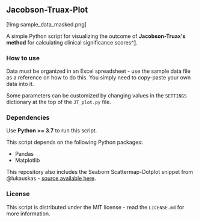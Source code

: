 ## Jacobson-Truax-Plot

[!img sample_data_masked.png]

A simple Python script for visualizing the outcome of **Jacobson-Truax's method** for calculating clinical significance scores^[1](https://en.wikipedia.org/wiki/Clinical_significance#Jacobson-Truax).

### How to use
Data must be organized in an Excel spreadsheet - use the sample data file as a reference on how to do this. You simply need to copy-paste your own data into it.

Some parameters can be customized by changing values in the `SETTINGS` dictionary at the top of the `JT_plot.py` file.

### Dependencies
Use **Python >= 3.7** to run this script.

This script depends on the following Python packages:
- Pandas
- Matplotlib

This repository also includes the Seaborn Scattermap-Dotplot snippet from @lukauskas - [source available here](https://gist.github.com/lukauskas/f2f43aad6078a8b5d71b986174487b8c).

### License
This script is distributed under the MIT license - read the `LICENSE.md` for more information.

